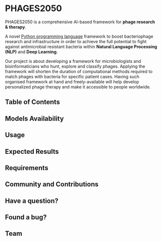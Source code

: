 # PHAGES2050
PHAGES2050 is a comprehensive AI-based framework for **phage research & therapy**.

A novel [Python programming language](https://python.org) framework to boost bacteriophage research and infrastructure in order to achieve the full potential to fight against antimicrobial resistant bacteria within **Natural Language Processing (NLP)** and **Deep Learning**.

Our project is about developing a framework for microbiologists and bioinformaticians who hunt, explore and classify phages. Applying the framework will shorten the duration of computational methods required to match phages with bacteria for specific patient cases. Having such organised framework at hand and freely-available will help develop personalized phage therapy and make it accessible to people worldwide.

## Table of Contents

## Models Availability

## Usage

## Expected Results

## Requirements

## Community and Contributions

## Have a question?

## Found a bug?

## Team
